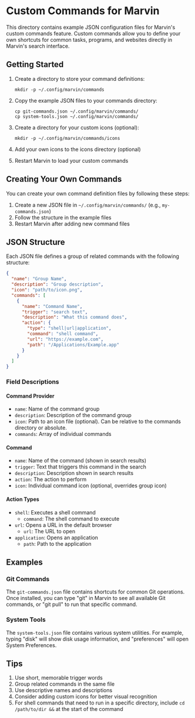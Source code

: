 # Custom Commands for Marvin

This directory contains example JSON configuration files for Marvin's custom commands feature. Custom commands allow you to define your own shortcuts for common tasks, programs, and websites directly in Marvin's search interface.

## Getting Started

1. Create a directory to store your command definitions:
   ```
   mkdir -p ~/.config/marvin/commands
   ```

2. Copy the example JSON files to your commands directory:
   ```
   cp git-commands.json ~/.config/marvin/commands/
   cp system-tools.json ~/.config/marvin/commands/
   ```

3. Create a directory for your custom icons (optional):
   ```
   mkdir -p ~/.config/marvin/commands/icons
   ```

4. Add your own icons to the icons directory (optional)

5. Restart Marvin to load your custom commands

## Creating Your Own Commands

You can create your own command definition files by following these steps:

1. Create a new JSON file in `~/.config/marvin/commands/` (e.g., `my-commands.json`)
2. Follow the structure in the example files
3. Restart Marvin after adding new command files

## JSON Structure

Each JSON file defines a group of related commands with the following structure:

```json
{
  "name": "Group Name",
  "description": "Group description",
  "icon": "path/to/icon.png",
  "commands": [
    {
      "name": "Command Name",
      "trigger": "search text",
      "description": "What this command does",
      "action": {
        "type": "shell|url|application",
        "command": "shell command",
        "url": "https://example.com",
        "path": "/Applications/Example.app"
      }
    }
  ]
}
```

### Field Descriptions

#### Command Provider
- `name`: Name of the command group
- `description`: Description of the command group
- `icon`: Path to an icon file (optional). Can be relative to the commands directory or absolute.
- `commands`: Array of individual commands

#### Command
- `name`: Name of the command (shown in search results)
- `trigger`: Text that triggers this command in the search
- `description`: Description shown in search results
- `action`: The action to perform
- `icon`: Individual command icon (optional, overrides group icon)

#### Action Types
- `shell`: Executes a shell command
  - `command`: The shell command to execute
- `url`: Opens a URL in the default browser
  - `url`: The URL to open
- `application`: Opens an application
  - `path`: Path to the application

## Examples

### Git Commands
The `git-commands.json` file contains shortcuts for common Git operations. Once installed, you can type "git" in Marvin to see all available Git commands, or "git pull" to run that specific command.

### System Tools
The `system-tools.json` file contains various system utilities. For example, typing "disk" will show disk usage information, and "preferences" will open System Preferences.

## Tips

1. Use short, memorable trigger words
2. Group related commands in the same file
3. Use descriptive names and descriptions
4. Consider adding custom icons for better visual recognition
5. For shell commands that need to run in a specific directory, include `cd /path/to/dir &&` at the start of the command